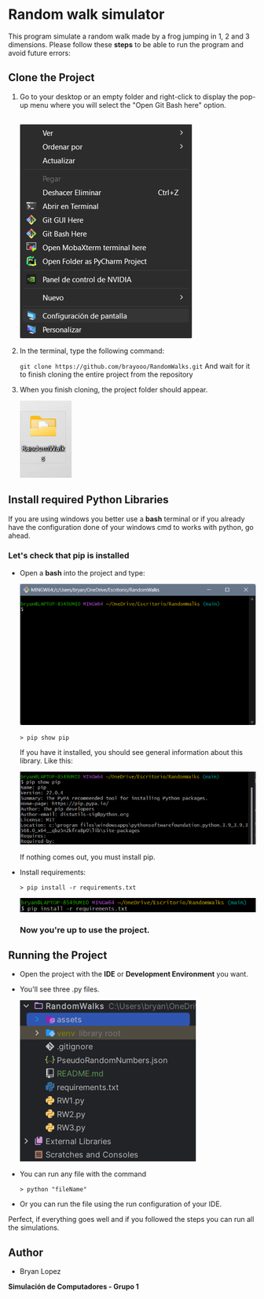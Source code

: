 # Random walk simulator

This program simulate a random walk made by a frog jumping in 1, 2 and 3 dimensions.
Please follow these **steps** to be able to run the program and avoid future errors:

## Clone the Project

1. Go to your desktop or an empty folder and right-click to display the pop-up 
   menu where you will select the "Open Git Bash here" option. 
    </br>
    </br>

    ![Pop-up](assets/gitBash.png)


2. In the terminal, type the following command:

    `git clone https://github.com/brayooo/RandomWalks.git`
    And wait for it to finish cloning the entire project from the repository


3. When you finish cloning, the project folder should appear.

    ![Folder1](assets/folder.png)

## Install required Python Libraries

If you are using windows you better use a **bash** terminal or if
you already have the configuration done of your windows cmd to works
with python, go ahead.

### Let's check that pip is installed
- Open a **bash** into the project and type:

    ![cmd1](assets/bash2.png)

      > pip show pip
    
    If you have it installed, you should see general information about this library. Like this:
    
    ![cmd2](assets/bash3.png)

    If nothing comes out, you must install pip.

    
- Install requirements:

      > pip install -r requirements.txt
    
    ![cmd2](assets/bash4.png)
    
    ### Now you're up to use the project.

## Running the Project

- Open the project with the **IDE** or **Development Environment** you want.
- You'll see three .py files.
  
    ![folders](assets/folders.png)


- You can run any file with the command
      
      > python "fileName"


- Or you can run the file using the run configuration of your IDE.

Perfect, if everything goes well and if you followed the steps you can run all 
the simulations.

## Author

- Bryan Lopez

**Simulación de Computadores - Grupo 1**
